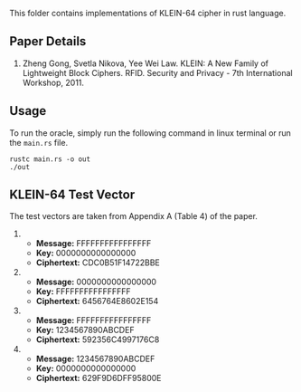 This folder contains implementations of KLEIN-64 cipher in rust language.

## Paper Details
1. Zheng Gong, Svetla Nikova, Yee Wei Law.
KLEIN: A New Family of Lightweight Block Ciphers.
RFID. Security and Privacy - 7th International Workshop, 2011.

## Usage
To run the oracle, simply run the following command in linux terminal or run the `main.rs` file.
````
rustc main.rs -o out
./out
````

## KLEIN-64 Test Vector
The test vectors are taken from Appendix A (Table 4) of the paper.

1.  - **Message:** FFFFFFFFFFFFFFFF
    - **Key:** 0000000000000000
    - **Ciphertext:** CDC0B51F14722BBE

2.  - **Message:** 0000000000000000
    - **Key:** FFFFFFFFFFFFFFFF
    - **Ciphertext:** 6456764E8602E154

3.  - **Message:** FFFFFFFFFFFFFFFF
    - **Key:** 1234567890ABCDEF
    - **Ciphertext:** 592356C4997176C8

4.  - **Message:** 1234567890ABCDEF
    - **Key:** 0000000000000000
    - **Ciphertext:** 629F9D6DFF95800E
